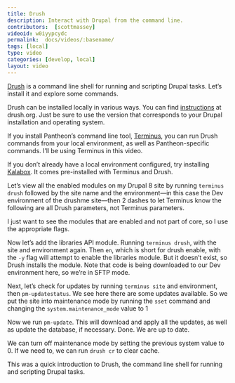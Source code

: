 ```yaml
---
title: Drush
description: Interact with Drupal from the command line.
contributors:  [scottmassey]
videoid: w0iyypcydc
permalink:  docs/videos/:basename/
tags: [local]
type: video
categories: [develop, local]
layout: video
---
```

[Drush](http://www.drush.org/en/master/) is a command line shell for running and scripting Drupal tasks. Let’s install it and explore some commands.

Drush can be installed locally in various ways. You can find [instructions](http://www.drush.org/en/master/install/) at drush.org. Just be sure to use the version that corresponds to your Drupal installation and operating system.

If you install Pantheon’s command line tool, [Terminus](https://pantheon.io/docs/terminus/install/), you can run Drush commands from your local environment, as well as Pantheon-specific commands. I’ll be using Terminus in this video.

If you don’t already have a local environment configured, try installing [Kalabox](http://www.kalabox.io/). It comes pre-installed with Terminus and Drush.

Let’s view all the enabled modules on my Drupal 8 site by running `terminus drush` followed
by the site name and the environment—in this case the Dev environment of the drushme site—then 2 dashes to let Terminus know the following are all Drush parameters, not Terminus parameters.

I just want to see the modules that are enabled and not part of core, so I use the appropriate flags.

Now let’s add the libraries API module. Running `terminus drush`, with the site and environment again. Then `en`, which is short for drush enable, with the `-y` flag will attempt to enable the libraries module. But it doesn’t exist, so Drush installs the module. Note that code is being downloaded to our Dev environment here, so we’re in SFTP mode.

Next, let’s check for updates by running `terminus site` and environment, then `pm-updatestatus`. We see here there are some updates available. So we put the site into maintenance mode by running the `sset` command and changing the `system.maintenance_mode` value to 1

Now we run `pm-update`. This will download and apply all the updates, as well as update the database, if necessary. Done. We are up to date.

We can turn off maintenance mode by setting the previous system value to 0. If we need to, we can run `drush cr` to clear cache.

This was a quick introduction to Drush, the command line shell for running and scripting Drupal tasks.
